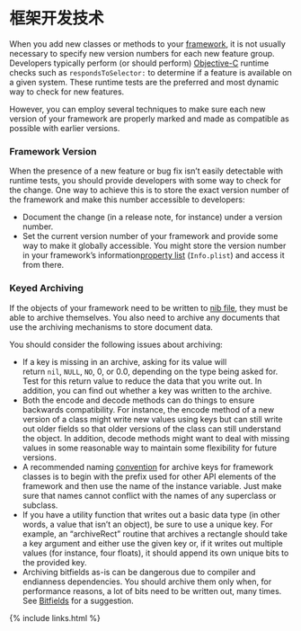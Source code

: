# 框架开发技术


When you add new classes or methods to your [framework](undefined), it is not usually necessary to specify new version numbers for each new feature group. Developers typically perform (or should perform) [Objective-C](undefined) runtime checks such as `respondsToSelector:` to determine if a feature is available on a given system. These runtime tests are the preferred and most dynamic way to check for new features.

However, you can employ several techniques to make sure each new version of your framework are properly marked and made as compatible as possible with earlier versions.

### Framework Version

When the presence of a new feature or bug fix isn’t easily detectable with runtime tests, you should provide developers with some way to check for the change. One way to achieve this is to store the exact version number of the framework and make this number accessible to developers:

- Document the change (in a release note, for instance) under a version number.
- Set the current version number of your framework and provide some way to make it globally accessible. You might store the version number in your framework’s information[property list](undefined) (`Info.plist`) and access it from there.

### Keyed Archiving

If the objects of your framework need to be written to [nib file](undefined), they must be able to archive themselves. You also need to archive any documents that use the archiving mechanisms to store document data.

You should consider the following issues about archiving:

- If a key is missing in an archive, asking for its value will return `nil`, `NULL`, `NO`, 0, or 0.0, depending on the type being asked for. Test for this return value to reduce the data that you write out. In addition, you can find out whether a key was written to the archive.
- Both the encode and decode methods can do things to ensure backwards compatibility. For instance, the encode method of a new version of a class might write new values using keys but can still write out older fields so that older versions of the class can still understand the object. In addition, decode methods might want to deal with missing values in some reasonable way to maintain some flexibility for future versions.
- A recommended naming [convention](undefined) for archive keys for framework classes is to begin with the prefix used for other API elements of the framework and then use the name of the instance variable. Just make sure that names cannot conflict with the names of any superclass or subclass.
- If you have a utility function that writes out a basic data type (in other words, a value that isn’t an object), be sure to use a unique key. For example, an “archiveRect” routine that archives a rectangle should take a key argument and either use the given key or, if it writes out multiple values (for instance, four floats), it should append its own unique bits to the provided key.
- Archiving bitfields as-is can be dangerous due to compiler and endianness dependencies. You should archive them only when, for performance reasons, a lot of bits need to be written out, many times. See [Bitfields](https://developer.apple.com/library/content/documentation/Cocoa/Conceptual/CodingGuidelines/Articles/FrameworkImpl.html#//apple_ref/doc/uid/20001286-1005950) for a suggestion.

{% include links.html %}
